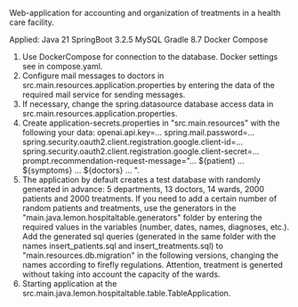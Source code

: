 Web-application for accounting and organization of treatments in a health care facility.

Applied:
Java 21
SpringBoot 3.2.5
MySQL
Gradle 8.7
Docker Compose

1) Use DockerCompose for connection to the database. Docker settings see in compose.yaml.
2) Configure mail messages to doctors in src.main.resources.application.properties by entering the data of the required mail service for sending messages.
3) If necessary, change the spring.datasource database access data in src.main.resources.application.properties.
4) Create application-secrets.properties in "src.main.resources" with the following your data:
   openai.api.key=...
   spring.mail.password=...
   spring.security.oauth2.client.registration.google.client-id=...
   spring.security.oauth2.client.registration.google.client-secret=...
   prompt.recommendation-request-message="... ${patient} ... ${symptoms} ... ${doctors} ... ".
5) The application by default creates a test database with randomly generated in advance: 5 departments, 13 doctors, 14 wards, 2000 patients and 2000 treatments. If you need to add a certain number of random patients and treatments, use the generators in the "main.java.lemon.hospitaltable.generators" folder by entering the required values ​​in the variables (number, dates, names, diagnoses, etc.). Add the generated sql queries (generated in the same folder with the names insert_patients.sql and insert_treatments.sql) to "main.resources.db.migration" in the following versions, changing the names according to firefly regulations. Attention, treatment is generted without taking into account the capacity of the wards.
6) Starting application at the src.main.java.lemon.hospitaltable.table.TableApplication.